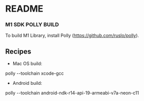 # README #


### M1 SDK POLLY BUILD ###

To build M1 Library, install Polly (https://github.com/ruslo/polly).

## Recipes ##

* Mac OS build:

polly --toolchain xcode-gcc

* Android build:

polly --toolchain android-ndk-r14-api-19-armeabi-v7a-neon-c11
